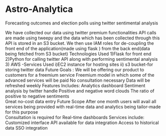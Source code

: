# Astro-Analytica
Forecasting outcomes and election polls using twitter sentimental analysis

We have collected our data using twitter premium functionalities 
API calls are made using tweepy and the data which has been collected through this API is stored in an S3 bucket. 
We then use IAM roles for de-coupling the front end of the application(made using flask ) from the back end(data being fetched from S3 bucket)
Technologies Used
1)Flask for front end
2)Python for calling twitter API along with performing sentimental analysis   
3) AWS -Services Used 
i)EC2 instance for hosting sites
ii) s3 bucket-for storing twitter data 
Future Goals :
We will be offering our product to customers for a freemium service 
Freemium model in which some of the advanced services will be paid
​No consultation necessary
​Data will be refreshed weekly
​Features Includes:
​Analytics dashboard
​Sentiment analysis by twitter handle 
Positive and negative word clouds
​The ratio of positive to negative sentiments  
Great no-cost data entry
Future Scope
After one month users will avail all services being provided with real-time data and analytics being tailor-made for this purpose   
Consultation is required  for 
​Real-time dashboards
​Services include:
​Customized interface 
​API available for data integration​
​Access to historical data
​SSO integration


